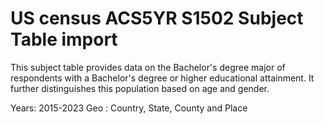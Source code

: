 # US census ACS5YR S1502 Subject Table import

This subject table provides data on the Bachelor's degree major of respondents with a Bachelor's degree or higher educational attainment. It further distinguishes this population based on age and gender.

Years: 2015-2023
Geo : Country, State, County and Place

